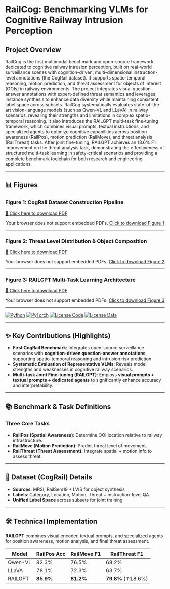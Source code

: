 # RailCog: Benchmarking VLMs for Cognitive Railway Intrusion Perception

## Project Overview

RailCog is the first multimodal benchmark and open-source framework dedicated to cognitive railway intrusion perception, built on real-world surveillance scenes with cognition-driven, multi-dimensional instruction-level annotations (the CogRail dataset). It supports spatio-temporal reasoning, motion prediction, and threat assessment for objects of interest (OOIs) in railway environments. The project integrates visual question-answer annotations with expert-defined threat semantics and leverages instance synthesis to enhance data diversity while maintaining consistent label space across subsets. RailCog systematically evaluates state-of-the-art vision-language models (such as Qwen-VL and LLaVA) in railway scenarios, revealing their strengths and limitations in complex spatio-temporal reasoning. It also introduces the RAILGPT multi-task fine-tuning framework, which combines visual prompts, textual instructions, and specialized agents to optimize cognitive capabilities across position awareness (RailPos), motion prediction (RailMove), and threat analysis (RailThreat) tasks. After joint fine-tuning, RAILGPT achieves an 18.6% F1 improvement on the threat analysis task, demonstrating the effectiveness of structured multi-task learning in safety-critical scenarios and providing a complete benchmark toolchain for both research and engineering applications.

---

## 📊 Figures

### Figure 1: CogRail Dataset Construction Pipeline
[📄 Click here to download PDF](assets/dataset-pipeline.pdf)  
<p align="center">
  <object data="assets/dataset-pipeline.pdf" type="application/pdf" width="85%">
    <p>Your browser does not support embedded PDFs.  
    <a href="assets/dataset-pipeline.pdf">Click to download Figure 1</a>
    </p>
  </object>
</p>

---

### Figure 2: Threat Level Distribution & Object Composition
[📄 Click here to download PDF](assets/statistics.pdf)  
<p align="center">
  <object data="assets/statistics.pdf" type="application/pdf" width="85%">
    <p>Your browser does not support embedded PDFs.  
    <a href="assets/statistics.pdf">Click to download Figure 2</a>
    </p>
  </object>
</p>

---

### Figure 3: RAILGPT Multi-Task Learning Architecture
[📄 Click here to download PDF](assets/framework.pdf)  
<p align="center">
  <object data="assets/framework.pdf" type="application/pdf" width="85%">
    <p>Your browser does not support embedded PDFs.  
    <a href="assets/framework.pdf">Click to download Figure 3</a>
    </p>
  </object>
</p>

---

[![Python](https://img.shields.io/badge/Python-3.10%2B-blue)]()
[![PyTorch](https://img.shields.io/badge/PyTorch-2.1%2B-orange)]()
[![License Code](https://img.shields.io/badge/License-Apache--2.0-green)]()
[![License Data](https://img.shields.io/badge/Data-CC%20BY--NC%204.0-lightgrey)]()

---

## ✨ Key Contributions (Highlights)
- **First CogRail Benchmark**: Integrates open-source surveillance scenarios with **cognition-driven question-answer annotations**, supporting spatio-temporal reasoning and intrusion risk prediction.  
- **Systematic Evaluation of Representative VLMs**: Reveals model strengths and weaknesses in cognitive railway scenarios.  
- **Multi-task Joint Fine-tuning (RAILGPT)**: Employs **visual prompts + textual prompts + dedicated agents** to significantly enhance accuracy and interpretability.  

---

## 📚 Benchmark & Task Definitions

### Three Core Tasks
- **RailPos (Spatial Awareness)**: Determine OOI location relative to railway infrastructure.  
- **RailMove (Motion Prediction)**: Predict threat level of movement.  
- **RailThreat (Threat Assessment)**: Integrate spatial + motion info to assess threat.  

---

## 🧰 Dataset (CogRail) Details

- **Sources**: MRSI, RailSem19 + LVIS for object synthesis  
- **Labels**: Category, Location, Motion, Threat + instruction-level QA  
- **Unified Label Space** across subsets for joint training  

---

## 🛠️ Technical Implementation

**RAILGPT** combines visual encoder, textual prompts, and specialized agents for position awareness, motion analysis, and final threat assessment.

| Model    | RailPos Acc | RailMove F1 | RailThreat F1 |
|----------|------------|-------------|---------------|
| Qwen-VL  | 82.3%      | 76.5%       | 68.2%         |
| LLaVA    | 78.1%      | 72.3%       | 63.7%         |
| RAILGPT  | **85.9%**  | **81.2%**   | **79.8%** (↑18.6%) |
